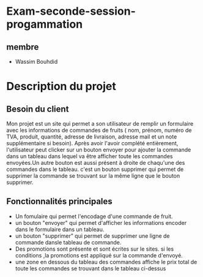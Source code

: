 # Exam-seconde-session-progammation
## membre
- Wassim Bouhdid
# Description du projet
## Besoin du client

Mon projet est un site qui permet a son utilisateur de remplir un formulaire avec les informations de commandes de fruits ( nom, prénom, numéro de TVA, produit, quantité, adresse de livraison, adresse mail et un note supplémentaire si besoin). Après avoir l'avoir complété entièrement, l'utilisateur peut clicker sur un bouton envoyer pour ajouter la commande dans un tableau dans lequel va être afficher toute les commandes envoyées.Un autre bouton est aussi présent à droite de chaqu'une des commandes dans le tableau. c'est un bouton supprimer qui permet de supprimer la commande se trouvant sur la même ligne que le bouton supprimer.

## Fonctionnalités principales

- Un fomulaire qui permet l'encodage d'une commande de fruit.
- un bouton "envoyer" qui permet d'afficher les informations encoder dans le formulaire dans un tableau.
- un bouton "supprimer" qui permet de supprimer une ligne de commande dansle tableau de commande.
- Des promotions sont présente et sont écrites sur le sites. si les conditions ,la promotions est appliqué sur la commande d'envoyé.
- une zone en dessous du tableau des commandes affiche le prix total de toute les commandes se trouvant dans le tableau ci-dessus
